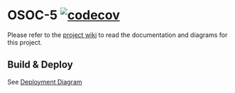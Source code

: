 # OSOC-5 [![codecov](https://codecov.io/gh/SELab-2/OSOC-5/branch/main/graph/badge.svg?token=OUoDEEMq2C)](https://codecov.io/gh/SELab-2/OSOC-5)

Please refer to the [project wiki](https://github.com/SELab-2/OSOC-5/wiki) to read the documentation and diagrams for this project.

## Build & Deploy

See [Deployment Diagram](https://github.com/SELab-2/OSOC-5/wiki/Deployment-diagram)
